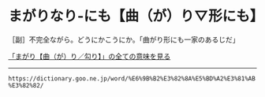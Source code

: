 # まがりなり‐にも【曲（が）り▽形にも】

［副］不完全ながら。どうにかこうにか。「曲がり形にも一家のあるじだ」

[「まがり【曲（が）り／勾り】」の全ての意味を見る](https://dictionary.goo.ne.jp/word/%E6%9B%B2%E3%82%8A/#jn-207265)

---
`https://dictionary.goo.ne.jp/word/%E6%9B%B2%E3%82%8A%E5%BD%A2%E3%81%AB%E3%82%82/`